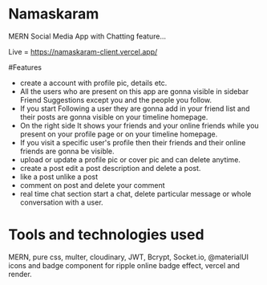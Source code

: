 # Namaskaram
MERN Social Media App with Chatting feature...

Live = https://namaskaram-client.vercel.app/

#Features 
- create a account with profile pic, details etc.
- All the users who are present on this app are gonna visible in sidebar Friend Suggestions except you and the people you follow.
- If you start Following a user they are gonna add in your friend list and their posts are gonna visible on your timeline homepage.
- On the right side It shows your friends and your online friends while you present on your profile page or on your timeline homepage.
- If you visit a specific user's profile then their friends and their online friends are gonna be visible.
- upload or update a profile pic or cover pic and can delete anytime.
-  create a post edit a post description and delete a post.
-  like a post unlike a post
-  comment on post and delete your comment
-  real time chat section start a chat, delete particular message or whole conversation with a user.

# Tools and technologies used 
MERN, pure css, multer, cloudinary, JWT, Bcrypt, Socket.io, @materialUI icons and badge component for ripple online badge effect, vercel and render.
